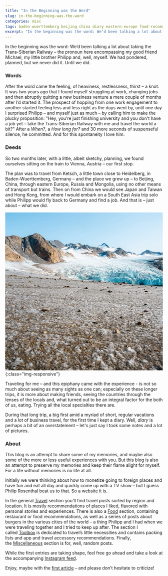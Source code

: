 ```yaml
---
title: "In the Beginning was the Word"
slug: in-the-beginning-was-the-word
categories: misc
tags: baden-wuerttemberg beijing china diary eastern-europe food-recommendations germany heidelberg hong-kong japan julian ketsch local-cuisine michael mongolia philipp russia south-east-asia spontaneous-travel taiwan travel travel-planning trans-siberian-railway
excerpt: "In the beginning was the word: We’d been talking a lot about taking the Trans-Siberian Railway – the pronoun here encompassing my good friend Michael, my little brother Philipp and, well, myself. We had pondered, planned, but we never did it. Until we did."
---
```



In the beginning was the word: We’d been talking a lot about taking the Trans-Siberian Railway – the pronoun here encompassing my good friend Michael, my little brother Philipp and, well, myself. We had pondered, planned, but we never did it. Until we did.

### Words

After the word came the feeling, of heaviness, restlessness, thirst – a knot. It was two years ago that I found myself struggling at work, changing jobs and then abruptly quitting a new business venture a mere couple of months after I’d started it. The prospect of hopping from one work engagement to another started feeling less and less right as the days went by, until one day I surprised Philipp – and myself just as much – by calling him to make the plucky proposition: "Hey, you’re just finishing university and you don't have a job yet – take the Trans-Siberian Railway with me and travel the world a bit?" After a _When?_, a _How long for?_ and 30 more seconds of suspenseful silence, he committed. And for this spontaneity I love him.

### Deeds

So two months later, with a little, albeit sketchy, planning, we found ourselves sitting on the train to Vienna, Austria – our first stop.

The plan was to travel from Ketsch, a little town close to Heidelberg, in Baden-Wuerttemberg, Germany – and the place we grew up – to Beijing, China, through eastern Europe, Russia and Mongolia, using no other means of transport but trains. Then on from China we would see Japan and Taiwan and Hong Kong, from where I would embark on a South East Asia trip solo while Philipp would fly back to Germany and find a job. And that is – just about – what we did.

![image-title-here](/assets/images/2017/beginning-word/glacier.webp){:class="img-responsive"}

Traveling for me – and this epiphany came with the experience - is not so much about seeing as many sights as one can; especially on these longer trips, it is more about making friends, seeing the countries through the lenses of the locals and, what turned out to be an integral factor for the both of us, eating. Trying all the local specialties there are.

During that long trip, a big first amid a myriad of short, regular vacations and a lot of business travel, for the first time I kept a diary. Well, _diary_ is perhaps a bit of an overstatement – let's just say I took some notes and a lot of pictures.

### About

This blog is an attempt to share some of my memories, and maybe also some of the more or less useful experiences with you. But this blog is also an attempt to preserve my memories and keep their flame alight for myself. For a life without memories is no life at all.

Initially we were thinking about how to monetize going to foreign places and have fun and eat all day and quickly come up with a TV show – but I guess Philip Rosenthal beat us to that. So a website it is.

In the general [Travel](/travel/) section you’ll find travel posts sorted by region and location. It is mostly recommendations of places I liked, flavored with personal stories and experiences. There is also a [Food](/?cat_ID=2) section, containing restaurant or food recommendations, as well as a series of posts about burgers in the various cities of the world – a thing Philipp and I had when we were traveling together and I tried to keep up after. The section I called [Toolbox](/?cat_ID=4) is dedicated to travel’s little necessities and contains packing lists and app and travel accessory recommendations. Finally, the [Miscellaneous](/?cat_ID=1) section is for, well, random posts.

While the first entries are taking shape, feel free go ahead and take a look at the accompanying [Instagram feed](https://www.instagram.com/jlxq0/).

Enjoy, maybe with the [first article](/miscellaneous/conquer-the-world/) – and please don’t hesitate to criticize!

